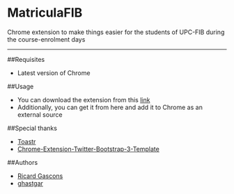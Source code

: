 MatriculaFIB
============
Chrome extension to make things easier for the students of UPC-FIB during the course-enrolment days

----
##Requisites
 + Latest version of Chrome
 
##Usage
 + You can download the extension from this [link](https://goo.gl/6DDhBC)
 + Additionally, you can get it from here and add it to Chrome as an external source

##Special thanks
 + [Toastr](https://github.com/CodeSeven/toastr)
 + [Chrome-Extension-Twitter-Bootstrap-3-Template](https://github.com/Ehesp/Chrome-Extension-Twitter-Bootstrap-3-Template)

##Authors
 + [Ricard Gascons](https://github.com/mindula/)
 + [ghastgar](https://github.com/ghastgar)
 
